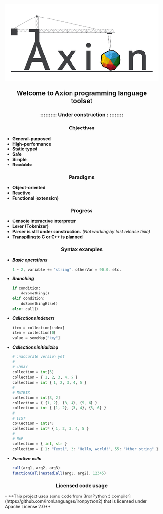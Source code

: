 <img align="center" src="Other/Axion_Mini.png" />

<h2 align="center">Welcome to Axion programming language toolset</h2>
<h3 align="center">:::::::::: Under construction ::::::::::</h3>

<h3 align="center">Objectives</h3>

- **General-purposed**
- **High-performance**
- **Static typed**
- **Safe**
- **Simple**
- **Readable**

<h3 align="center">Paradigms</h3>

- **Object-oriented**
- **Reactive**
- **Functional (extension)**

<h3 align="center">Progress</h3>

- **Console interactive interpreter**
- **Lexer (Tokenizer)**
- **Parser is still under construction.**
	*(Not working by last release time)*
- **Transpiling to C or C++ is planned**
	
<h3 align="center">Syntax examples</h3>

- ***Basic operations***
	```python
	1 + 2, variable += "string", otherVar = 90.0, etc.
	```
- ***Branching***
	```python
	if condition: 
		doSomething()
	elif condition: 
		doSomethingElse()
	else: call()
	```
- ***Collections indexers***
	```python
	item = collection[index]
	item = collection[0]
	value = someMap["key"]
	```
- ***Collections initializing***
	```python
	# inaccurate version yet
	#
	# ARRAY
	collection = int[5]
	collection = { 1, 2, 3, 4, 5 }
	collection = int { 1, 2, 3, 4, 5 }
	#
	# MATRIX
	collection = int[3, 2]
	collection = { {1, 2}, {3, 4}, {5, 6} }
	collection = int { {1, 2}, {3, 4}, {5, 6} }
	#
	# LIST
	collection = int[*]
	collection = int* { 1, 2, 3, 4, 5 }
	#
	# MAP
	collection = { int, str }
	collection = { 1: "Text1", 2: "Hello, world!", 55: "Other string" }
	```
- ***Function calls***
	```js
	call(arg1, arg2, arg3)
	functionCall(nestedCall(arg1, arg2), 12345)
	```

<h3 align="center">Licensed code usage</h3>
- **This project uses some code from [IronPython 2 compiler](https://github.com/IronLanguages/ironpython2)
   that is licensed under Apache License 2.0**
